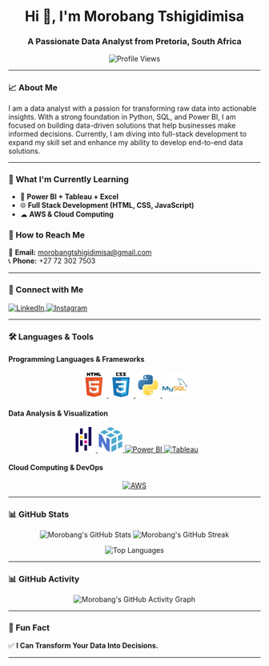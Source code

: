 <h1 align="center">Hi 👋, I'm Morobang Tshigidimisa</h1>
<h3 align="center">A Passionate Data Analyst from Pretoria, South Africa</h3>

<p align="center">
  <img src="https://komarev.com/ghpvc/?username=Morobang&label=Profile%20views&color=0e75b6&style=flat" alt="Profile Views" />
</p>


---

### 📈 About Me
I am a data analyst with a passion for transforming raw data into actionable insights. With a strong foundation in Python, SQL, and Power BI, I am focused on building data-driven solutions that help businesses make informed decisions. Currently, I am diving into full-stack development to expand my skill set and enhance my ability to develop end-to-end data solutions.

---

### **🌱 What I'm Currently Learning**
- 🚀 **Power BI + Tableau + Excel**
- 🌐 **Full Stack Development (HTML, CSS, JavaScript)**
- ☁ **AWS & Cloud Computing**

### **📩 How to Reach Me**
📧 **Email:** morobangtshigidimisa@gmail.com  
📞 **Phone:** +27 72 302 7503  

---

### **🔗 Connect with Me**
<p align="left">
  <a href="https://www.linkedin.com/in/morobang-tshigidimisa-84172b26b/" target="blank">
    <img align="center" src="https://raw.githubusercontent.com/rahuldkjain/github-profile-readme-generator/master/src/images/icons/Social/linked-in-alt.svg" alt="LinkedIn" height="30" width="40" />
  </a> <a href="https://www.instagram.com/morobang_tshigidimisa/" target="blank">
    <img align="center" src="https://raw.githubusercontent.com/rahuldkjain/github-profile-readme-generator/master/src/images/icons/Social/instagram.svg" alt="Instagram" height="30" width="40" />
  </a>
</p>

---
### 🛠️ Languages & Tools

#### Programming Languages & Frameworks
<p align="center">
  <a href="https://www.w3.org/html/" target="_blank">
    <img src="https://raw.githubusercontent.com/devicons/devicon/master/icons/html5/html5-original-wordmark.svg" alt="HTML5" width="50" height="50"/>
  </a>
  <a href="https://www.w3schools.com/css/" target="_blank">
    <img src="https://raw.githubusercontent.com/devicons/devicon/master/icons/css3/css3-original-wordmark.svg" alt="CSS3" width="50" height="50"/>
  </a>
  <a href="https://www.python.org" target="_blank">
    <img src="https://raw.githubusercontent.com/devicons/devicon/master/icons/python/python-original.svg" alt="Python" width="50" height="50"/>
  </a>
  <a href="https://www.mysql.com/" target="_blank">
    <img src="https://raw.githubusercontent.com/devicons/devicon/master/icons/mysql/mysql-original-wordmark.svg" alt="MySQL" width="50" height="50"/>
  </a>
</p>

#### Data Analysis & Visualization
<p align="center">
  <a href="https://pandas.pydata.org/" target="_blank">
    <img src="https://raw.githubusercontent.com/devicons/devicon/master/icons/pandas/pandas-original.svg" alt="Pandas" width="50" height="50"/>
  </a>
  <a href="https://numpy.org/" target="_blank">
    <img src="https://raw.githubusercontent.com/devicons/devicon/master/icons/numpy/numpy-original.svg" alt="NumPy" width="50" height="50"/>
  </a>
  <a href="https://powerbi.microsoft.com/" target="_blank">
    <img src="https://cdn.worldvectorlogo.com/logos/power-bi.svg" alt="Power BI" width="50" height="50"/>
  </a>
  <a href="https://www.tableau.com/" target="_blank">
    <img src="https://cdn.worldvectorlogo.com/logos/tableau-software.svg" alt="Tableau" width="50" height="50"/>
  </a>
</p>

#### Cloud Computing & DevOps
<p align="center">
  <a href="https://aws.amazon.com/" target="_blank">
    <img src="https://cdn.worldvectorlogo.com/logos/aws-2.svg" alt="AWS" width="50" height="50"/>
  </a>
</p>


---
### 📊 GitHub Stats

<p align="center">
  <img src="https://github-readme-stats.vercel.app/api?username=Morobang&show_icons=true&theme=react&hide_border=true" alt="Morobang's GitHub Stats" width="45%" />
  <img src="https://github-readme-streak-stats.herokuapp.com/?user=Morobang&theme=react&hide_border=true" alt="Morobang's GitHub Streak" width="45%" />
</p>

<p align="center">
  <img src="https://github-readme-stats.vercel.app/api/top-langs/?username=Morobang&layout=compact&theme=react&hide_border=true" alt="Top Languages" width="45%" />
</p>

---

### 📊 GitHub Activity

<p align="center">
  <img src="https://github-readme-activity-graph.vercel.app/graph?username=Morobang&theme=react-dark" alt="Morobang's GitHub Activity Graph" width="90%" />
</p>

---

### **🎯 Fun Fact**
✅ **I Can Transform Your Data Into Decisions.**  

---
